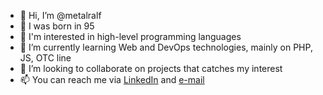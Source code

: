 - 👋 Hi, I’m @metalralf
- 🎉 I was born in 95
- 👀 I'm interested in high-level programming languages
- 🌱 I’m currently learning Web and DevOps technologies, mainly on PHP, JS, OTC line
- 💞️ I’m looking to collaborate on projects that catches my interest
- 📫 You can reach me via [LinkedIn](https://www.linkedin.com/in/rudolfkapitany/) and [e-mail](mailto:kapitanyrudolf@gmail.com)

<!---
metalralf/metalralf is a ✨ special ✨ repository because its `README.md` (this file) appears on your GitHub profile.
You can click the Preview link to take a look at your changes.
--->
